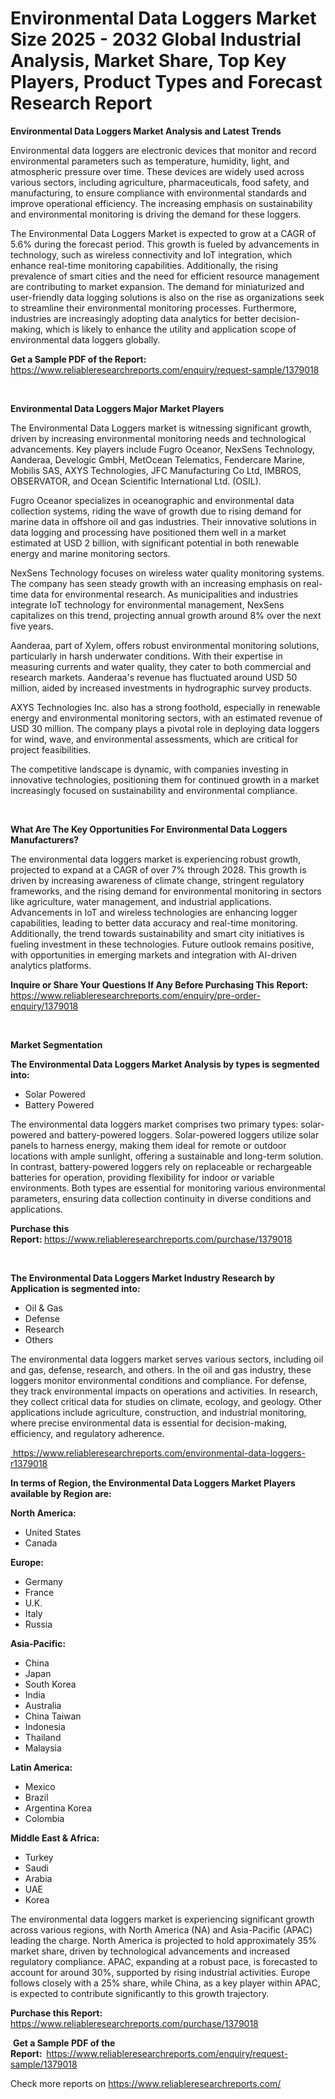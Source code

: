 <p><h1>Environmental Data Loggers Market Size 2025 - 2032 Global Industrial Analysis, Market Share, Top Key Players, Product Types and Forecast Research Report</h1></p><p><strong>Environmental Data Loggers Market Analysis and Latest Trends</strong></p>
<p><p>Environmental data loggers are electronic devices that monitor and record environmental parameters such as temperature, humidity, light, and atmospheric pressure over time. These devices are widely used across various sectors, including agriculture, pharmaceuticals, food safety, and manufacturing, to ensure compliance with environmental standards and improve operational efficiency. The increasing emphasis on sustainability and environmental monitoring is driving the demand for these loggers.</p><p>The Environmental Data Loggers Market is expected to grow at a CAGR of 5.6% during the forecast period. This growth is fueled by advancements in technology, such as wireless connectivity and IoT integration, which enhance real-time monitoring capabilities. Additionally, the rising prevalence of smart cities and the need for efficient resource management are contributing to market expansion. The demand for miniaturized and user-friendly data logging solutions is also on the rise as organizations seek to streamline their environmental monitoring processes. Furthermore, industries are increasingly adopting data analytics for better decision-making, which is likely to enhance the utility and application scope of environmental data loggers globally.</p></p>
<p><strong>Get a Sample PDF of the Report:&nbsp;</strong> <a href="https://www.reliableresearchreports.com/enquiry/request-sample/1379018?utm_campaign=3309&utm_medium=2&utm_source=Github&utm_content=ia&utm_term=08042025&utm_id=environmental-data-loggers">https://www.reliableresearchreports.com/enquiry/request-sample/1379018</a></p>
<p>&nbsp;</p>
<p><strong>Environmental Data Loggers Major Market Players</strong></p>
<p><p>The Environmental Data Loggers market is witnessing significant growth, driven by increasing environmental monitoring needs and technological advancements. Key players include Fugro Oceanor, NexSens Technology, Aanderaa, Develogic GmbH, MetOcean Telematics, Fendercare Marine, Mobilis SAS, AXYS Technologies, JFC Manufacturing Co Ltd, IMBROS, OBSERVATOR, and Ocean Scientific International Ltd. (OSIL).</p><p>Fugro Oceanor specializes in oceanographic and environmental data collection systems, riding the wave of growth due to rising demand for marine data in offshore oil and gas industries. Their innovative solutions in data logging and processing have positioned them well in a market estimated at USD 2 billion, with significant potential in both renewable energy and marine monitoring sectors.</p><p>NexSens Technology focuses on wireless water quality monitoring systems. The company has seen steady growth with an increasing emphasis on real-time data for environmental research. As municipalities and industries integrate IoT technology for environmental management, NexSens capitalizes on this trend, projecting annual growth around 8% over the next five years.</p><p>Aanderaa, part of Xylem, offers robust environmental monitoring solutions, particularly in harsh underwater conditions. With their expertise in measuring currents and water quality, they cater to both commercial and research markets. Aanderaa's revenue has fluctuated around USD 50 million, aided by increased investments in hydrographic survey products.</p><p>AXYS Technologies Inc. also has a strong foothold, especially in renewable energy and environmental monitoring sectors, with an estimated revenue of USD 30 million. The company plays a pivotal role in deploying data loggers for wind, wave, and environmental assessments, which are critical for project feasibilities.</p><p>The competitive landscape is dynamic, with companies investing in innovative technologies, positioning them for continued growth in a market increasingly focused on sustainability and environmental compliance.</p></p>
<p>&nbsp;</p>
<p><strong>What Are The Key Opportunities For Environmental Data Loggers Manufacturers?</strong></p>
<p><p>The environmental data loggers market is experiencing robust growth, projected to expand at a CAGR of over 7% through 2028. This growth is driven by increasing awareness of climate change, stringent regulatory frameworks, and the rising demand for environmental monitoring in sectors like agriculture, water management, and industrial applications. Advancements in IoT and wireless technologies are enhancing logger capabilities, leading to better data accuracy and real-time monitoring. Additionally, the trend towards sustainability and smart city initiatives is fueling investment in these technologies. Future outlook remains positive, with opportunities in emerging markets and integration with AI-driven analytics platforms.</p></p>
<p><strong>Inquire or Share Your Questions If Any Before Purchasing This Report:</strong> <a href="https://www.reliableresearchreports.com/enquiry/pre-order-enquiry/1379018?utm_campaign=3309&utm_medium=2&utm_source=Github&utm_content=ia&utm_term=08042025&utm_id=environmental-data-loggers">https://www.reliableresearchreports.com/enquiry/pre-order-enquiry/1379018</a></p>
<p>&nbsp;</p>
<p><strong>Market Segmentation</strong></p>
<p><strong>The Environmental Data Loggers Market Analysis by types is segmented into:</strong></p>
<p><ul><li>Solar Powered</li><li>Battery Powered</li></ul></p>
<p><p>The environmental data loggers market comprises two primary types: solar-powered and battery-powered loggers. Solar-powered loggers utilize solar panels to harness energy, making them ideal for remote or outdoor locations with ample sunlight, offering a sustainable and long-term solution. In contrast, battery-powered loggers rely on replaceable or rechargeable batteries for operation, providing flexibility for indoor or variable environments. Both types are essential for monitoring various environmental parameters, ensuring data collection continuity in diverse conditions and applications.</p></p>
<p><strong>Purchase this Report:&nbsp;</strong><a href="https://www.reliableresearchreports.com/purchase/1379018?utm_campaign=3309&utm_medium=2&utm_source=Github&utm_content=ia&utm_term=08042025&utm_id=environmental-data-loggers">https://www.reliableresearchreports.com/purchase/1379018</a></p>
<p>&nbsp;</p>
<p><strong>The Environmental Data Loggers Market Industry Research by Application is segmented into:</strong></p>
<p><ul><li>Oil & Gas</li><li>Defense</li><li>Research</li><li>Others</li></ul></p>
<p><p>The environmental data loggers market serves various sectors, including oil and gas, defense, research, and others. In the oil and gas industry, these loggers monitor environmental conditions and compliance. For defense, they track environmental impacts on operations and activities. In research, they collect critical data for studies on climate, ecology, and geology. Other applications include agriculture, construction, and industrial monitoring, where precise environmental data is essential for decision-making, efficiency, and regulatory adherence.</p></p>
<p><a href="https://www.reliableresearchreports.com/environmental-data-loggers-r1379018?utm_campaign=3309&utm_medium=2&utm_source=Github&utm_content=ia&utm_term=08042025&utm_id=environmental-data-loggers">&nbsp;https://www.reliableresearchreports.com/environmental-data-loggers-r1379018</a></p>
<p><strong>In terms of Region, the Environmental Data Loggers Market Players available by Region are:</strong></p>
<p>
    <p> <strong> North America: </strong>
        <ul>
            <li>United States</li>
            <li>Canada</li>
        </ul>
        </p> 
    <p> <strong> Europe: </strong>
        <ul>
            <li>Germany</li>
            <li>France</li>
            <li>U.K.</li>
            <li>Italy</li>
            <li>Russia</li>
        </ul>
        </p> 
    <p> <strong> Asia-Pacific: </strong>
        <ul>
            <li>China</li>
            <li>Japan</li>
            <li>South Korea</li>
            <li>India</li>
            <li>Australia</li>
            <li>China Taiwan</li>
            <li>Indonesia</li>
            <li>Thailand</li>
            <li>Malaysia</li>
        </ul>
        </p> 
    <p> <strong> Latin America: </strong>
        <ul>
            <li>Mexico</li>
            <li>Brazil</li>
            <li>Argentina Korea</li>
            <li>Colombia</li>
        </ul>
        </p> 
    <p> <strong> Middle East & Africa: </strong>
        <ul>
            <li>Turkey</li>
            <li>Saudi</li>
            <li>Arabia</li>
            <li>UAE</li>
            <li>Korea</li>
        </ul>
    </p>
    </p>
<p><p>The environmental data loggers market is experiencing significant growth across various regions, with North America (NA) and Asia-Pacific (APAC) leading the charge. North America is projected to hold approximately 35% market share, driven by technological advancements and increased regulatory compliance. APAC, expanding at a robust pace, is forecasted to account for around 30%, supported by rising industrial activities. Europe follows closely with a 25% share, while China, as a key player within APAC, is expected to contribute significantly to this growth trajectory.</p></p>
<p><strong>Purchase this Report: </strong><a href="https://www.reliableresearchreports.com/purchase/1379018?utm_campaign=3309&utm_medium=2&utm_source=Github&utm_content=ia&utm_term=08042025&utm_id=environmental-data-loggers">https://www.reliableresearchreports.com/purchase/1379018</a></p>
<p>&nbsp;<strong>Get a Sample PDF of the Report:&nbsp;&nbsp;</strong><a href="https://www.reliableresearchreports.com/enquiry/request-sample/1379018?utm_campaign=3309&utm_medium=2&utm_source=Github&utm_content=ia&utm_term=08042025&utm_id=environmental-data-loggers">https://www.reliableresearchreports.com/enquiry/request-sample/1379018</a></p>
<p><strong></strong></p>
<p>Check more reports on <a href="https://www.reliableresearchreports.com/?utm_campaign=3309&utm_medium=2&utm_source=Github&utm_content=ia&utm_term=08042025&utm_id=environmental-data-loggers">https://www.reliableresearchreports.com/</a></p>